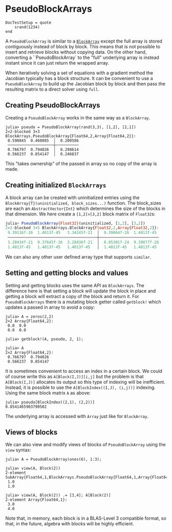 # PseudoBlockArrays

```@meta
DocTestSetup = quote
    srand(1234)
end
```

A `PseudoBlockArray` is similar to a [`BlockArray`](@ref) except the full array is stored
contiguously instead of block by block. This means that is not possible to insert and retrieve
blocks without copying data. On the other hand, converting a ``PseudoBlockArray` to the "full" underlying array is instead instant since
it can just return the wrapped array.

When iteratively solving a set of equations with a gradient method the Jacobian typically has a block structure. It can be convenient
to use a `PseudoBlockArray` to build up the Jacobian block by block and then pass the resulting matrix to
a direct solver using `full`.

## Creating PseudoBlockArrays

Creating a `PseudoBlockArray` works in the same way as a `BlockArray`.

```jldoctest A
julia> pseudo = PseudoBlockArray(rand(3,3), [1,2], [2,1])
2×2-blocked 3×3 BlockArrays.PseudoBlockArray{Float64,2,Array{Float64,2}}:
 0.590845  0.460085  │  0.200586
 ────────────────────┼──────────
 0.766797  0.794026  │  0.298614
 0.566237  0.854147  │  0.246837
```

This "takes ownership" of the passed in array so no copy of the array is made.


## Creating initialized `BlockArrays`

A block array can be created with uninitialized entries using the `BlockArray{T}(uninitialized, block_sizes...)`
function. The block_sizes are each an `AbstractVector{Int}` which determines the size of the blocks in that dimension. We here create a `[1,2]×[3,2]` block matrix of `Float32`s:
```julia
julia> PseudoBlockArray{Float32}(uninitialized, [1,2], [3,2])
2×2-blocked 3×5 BlockArrays.BlockArray{Float32,2,Array{Float32,2}}:
 9.39116f-26  1.4013f-45   3.34245f-21  │  9.39064f-26  1.4013f-45
 ───────────────────────────────────────┼──────────────────────────
 3.28434f-21  9.37645f-26  3.28436f-21  │  8.05301f-24  9.39077f-26
 1.4013f-45   1.4013f-45   1.4013f-45   │  1.4013f-45   1.4013f-45
```
We can also any other user defined array type that supports `similar`.

## Setting and getting blocks and values

Setting and getting blocks uses the same API as `BlockArrays`. The difference here is that setting a block will update the block in place and getting a block
will extract a copy of the block and return it. For `PseudoBlockArrays` there is a mutating block getter called `getblock!` which updates a passed in array to avoid a copy:

```jldoctest A
julia> A = zeros(2,2)
2×2 Array{Float64,2}:
 0.0  0.0
 0.0  0.0

julia> getblock!(A, pseudo, 2, 1);

julia> A
2×2 Array{Float64,2}:
 0.766797  0.794026
 0.566237  0.854147
```

It is sometimes convenient to access an index in a certain block. We could of course write this as `A[Block(I,J)][i,j]` but the problem is that `A[Block(I,J)]` allocates its output so this type of indexing will be inefficient. Instead, it is possible to use the `A[BlockIndex((I,J), (i,j))]` indexing. Using the same block matrix `A` as above:

```jldoctest A
julia> pseudo[BlockIndex((2,1), (2,2))]
0.8541465903790502
```

The underlying array is accessed with `Array` just like for `BlockArray`.


## Views of blocks

We can also view and modify views of blocks of `PseudoBlockArray` using the `view` syntax:
```jldoctest
julia> A = PseudoBlockArray(ones(6), 1:3);

julia> view(A, Block(2))
2-element SubArray{Float64,1,BlockArrays.PseudoBlockArray{Float64,1,Array{Float64,1}},Tuple{BlockArrays.BlockSlice},false}:
 1.0
 1.0

julia> view(A, Block(2)) .= [3,4]; A[Block(2)]
2-element Array{Float64,1}:
 3.0
 4.0
```
Note that, in memory, each block is in a BLAS-Level 3 compatible format, so
that, in the future, algebra with blocks will be highly efficient.
